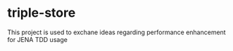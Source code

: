 # triple-store
This project is used to exchane ideas regarding performance enhancement for JENA TDD usage
